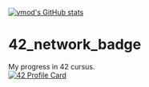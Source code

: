 [![vmod's GitHub stats](https://github-readme-stats.vercel.app/api?username=msidqi)](https://github.com/msidqi/github-readme-stats)



# 42_network_badge
My progress in 42 cursus.  
[![42 Profile Card](https://1337-readme.vercel.app/api/profile?cursus=42&email=hide&login=msidqi)](https://github.com/mohouyizme/1337-readme)
